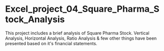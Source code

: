 # Excel_project_04_Square_Pharma_Stock_Analysis
This project includes a brief analysis of Square Pharma Stock. Vertical Analysis, Horizontal Analysis, Ratio Analysis & few other things have been presented based on it's financial statements.
